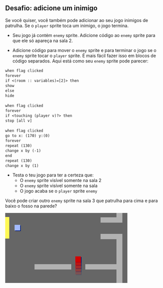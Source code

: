 ## Desafio: adicione um inimigo

Se você quiser, você também pode adicionar ao seu jogo inimigos de patrulha. Se o `player` sprite toca um inimigo, o jogo termina.

+ Seu jogo já contém `enemy` sprite. Adicione código ao `enemy` sprite para que ele só apareça na sala 2.

+ Adicione código para mover o `enemy` sprite e para terminar o jogo se o `enemy` sprite tocar o `player` sprite. É mais fácil fazer isso em blocos de código separados. Aqui está como seu `enemy` sprite pode parecer:

```blocks3
when flag clicked
forever
if <(room :: variables)=[2]> then
show
else
hide

when flag clicked
forever
if <touching (player v)?> then
stop [all v]

when flag clicked
go to x: (170) y:(0)
forever
repeat (130)
change x by (-1)
end
repeat (130)
change x by (1)
```

+ Testa o teu jogo para ter a certeza que: 
    + O `enemy` sprite visível somente na sala 2
    + O `enemy` sprite visível somente na sala
    + O jogo acaba se o `player` sprite `enemy`

Você pode criar outro `enemy` sprite na sala 3 que patrulha para cima e para baixo o fosso na parede?

![screenshot](images/world-enemy2.png)
